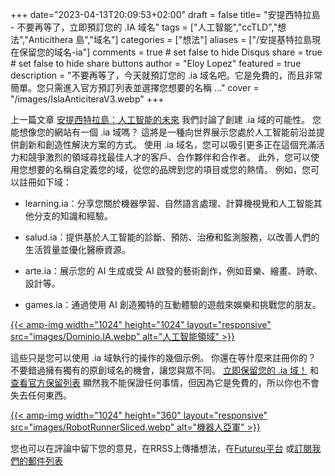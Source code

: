 +++
date="2023-04-13T20:09:53+02:00"
draft = false
title= "安提西特拉島 - 不要再等了，立即預訂您的 .IA 域名"
tags = ["人工智能","ccTLD","想法","Anticithera 島","域名"]
categories = ["想法"]
aliases = ["/安提基特拉島現在保留您的域名-ia"]
comments = true # set false to hide Disqus
share = true # set false to hide share buttons
author = "Eloy Lopez"
featured = true
description = "不要再等了，今天就預訂您的 .ia 域名吧。它是免費的，而且非常簡單。您只需進入官方預訂列表並選擇您想要的名稱 ..."
cover = "/images/IslaAnticiteraV3.webp"
+++

上一篇文章 [安提西特拉島：人工智能的未來](https://deft.work/cn/blog/2023/04/03/%E5%AE%89%E6%8F%90%E5%87%B1%E8%A5%BF%E6%8B%89%E5%B3%B6%E4%BA%BA%E5%B7%A5%E6%99%BA%E8%83%BD%E7%9A%84%E6%9C%AA%E4%BE%86/) 我們討論了創建 .ia 域的可能性。 您能想像您的網站有一個 .ia 域嗎？ 這將是一種向世界展示您處於人工智能前沿並提供創新和創造性解決方案的方式。 使用 .ia 域名，您可以吸引更多正在這個充滿活力和競爭激烈的領域尋找最佳人才的客戶、合作夥伴和合作者。 此外，您可以使用您想要的名稱自定義您的域，從您的品牌到您的項目或您的熱情。 例如，您可以註冊如下域：

- learning.ia：分享您關於機器學習、自然語言處理、計算機視覺和人工智能其他分支的知識和經驗。

- salud.ia：提供基於人工智能的診斷、預防、治療和監測服務，以改善人們的生活質量並優化醫療資源。

- arte.ia：展示您的 AI 生成或受 AI 啟發的藝術創作，例如音樂、繪畫、詩歌、設計等。

- games.ia：通過使用 AI 創造獨特的互動體驗的遊戲來娛樂和挑戰您的朋友。

[{{< amp-img width="1024" height="1024" layout="responsive" src="images/Dominio.IA.webp" alt="人工智能領域" >}}](https://docs.google.com/spreadsheets/d/1y-aLEKfQySJeDgZd4QeHa57G9P9Pp4mqWhLJSqxcB0o/edit?usp=sharing)

這些只是您可以使用 .ia 域執行的操作的幾個示例。 你還在等什麼來註冊你的？ 不要錯過擁有獨有的原創域名的機會，讓您與眾不同。 [立即保留您的 .ia 域！](https://docs.google.com/forms/d/e/1FAIpQLScj1paIvOUbqugD76fKncZ65ZOqL-f5bILycZComuxKhJeRPg/viewform?usp=sf_link) 和[查看官方保留列表](https://docs.google.com/spreadsheets/d/1y-aLEKfQySJeDgZd4QeHa57G9P9Pp4mqWhLJSqxcB0o/edit?usp=sharing) 顯然我不能保證任何事情，但因為它是免費的，所以你也不會失去任何東西。

[{{< amp-img width="1024" height="360" layout="responsive" src="images/RobotRunnerSliced.webp" alt="機器人亞軍" >}}](https://docs.google.com/spreadsheets/d/1y-aLEKfQySJeDgZd4QeHa57G9P9Pp4mqWhLJSqxcB0o/edit?usp=sharing)

您也可以在評論中留下您的意見，在RRSS上傳播想法，在[Futureu平台](https://futureu.europa.eu/processes/Digital/f/15/proposals/27592?locale=es) 或[訂閱我們的郵件列表](https://docs.google.com/forms/d/e/1FAIpQLSeptFS3-XMVTeBFQzDEl1O55hkXhtOgYmMSEfpLLJk11UZEOA/viewform?usp=sf_link)